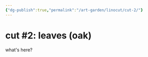 ```yaml
---
{"dg-publish":true,"permalink":"/art-garden/linocut/cut-2/"}
---
```




# cut #2: leaves (oak)

what's here?